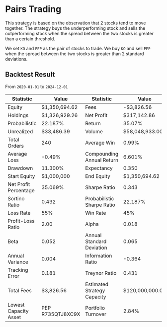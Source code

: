 # Pairs Trading

This strategy is based on the observation that 2 stocks tend to move together. The strategy buys the underperforming stock and sells the outperforming stock when the spread between the two stocks is greater than a certain threshold.

We set `KO` and `PEP` as the pair of stocks to trade. We buy `KO` and sell `PEP` when the spread between the two stocks is greater than 2 standard deviations.

## Backtest Result

From `2020-01-01` to `2024-12-01`

| Statistic               | Value          | Statistic                 | Value             |
|--------------------------|----------------|---------------------------|-------------------|
| Equity                  | $1,350,694.62 | Fees                      | -$3,826.56       |
| Holdings                | $1,326,929.26 | Net Profit                | $317,142.86      |
| Probabilistic           | 22.187%       | Return                    | 35.07%           |
| Unrealized              | $33,486.39    | Volume                    | $58,048,933.00   |
| Total Orders            | 240           | Average Win               | 0.99%            |
| Average Loss            | -0.49%        | Compounding Annual Return | 6.601%           |
| Drawdown                | 11.300%       | Expectancy                | 0.350            |
| Start Equity            | $1,000,000    | End Equity                | $1,350,694.62    |
| Net Profit Percentage   | 35.069%       | Sharpe Ratio              | 0.343            |
| Sortino Ratio           | 0.432         | Probabilistic Sharpe Ratio| 22.187%          |
| Loss Rate               | 55%           | Win Rate                  | 45%              |
| Profit-Loss Ratio       | 2.00          | Alpha                     | 0.018            |
| Beta                    | 0.052         | Annual Standard Deviation | 0.065            |
| Annual Variance         | 0.004         | Information Ratio         | -0.364           |
| Tracking Error          | 0.181         | Treynor Ratio             | 0.431            |
| Total Fees              | $3,826.56     | Estimated Strategy Capacity| $120,000,000.00  |
| Lowest Capacity Asset   | PEP R735QTJ8XC9X | Portfolio Turnover      | 2.84%            |

